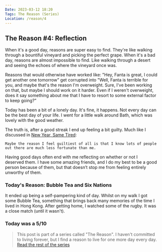 ```yaml
---
Date: 2023-03-12 18:20
Tags: The Reason (Series)
Location: /reason/4
---
```


## The Reason #4: Reflection

When it's a good day, reasons are super easy to find. They're like walking through a bountiful vineyard and picking the perfect grape. When it's a bad day, reasons are almost impossible to find. Like walking through a desert and seeing the echoes of where the vineyard once was.

Reasons that would otherwise have worked like: "Hey, Fanta is great, I could get another one tomorrow" get corrupted into "Well, Fanta is terrible for you, and maybe that's the reason I'm overweight. Sure, I've been working on that, but maybe I should work on it harder. Even if I weren't overweight, does it say something about me that I have to resort to some external factor to keep going?"

Today has been a bit of a lonely day. It's fine, it happens. Not every day can be the best day of your life. I went for a little walk around Bath, which was lovely with the good weather. 

The truth is, after a good streak I end up feeling a bit guilty. Much like I discussed in [New Year, Same Tired](2022/12/new-year-same-tired):

`Maybe the reason I feel guiltiest of all is that I know lots of people out there are much less fortunate than me.`

Having good days often end with me reflecting on whether or not I deserved them. I have some amazing friends, and I do my best to be a good person because of them, but that doesn’t stop me from feeling entirely unworthy of them. 

### Today's Reason: Bubble Tea and Six Nations
It ended up being a self-pampering kind of day. Whilst on my walk I got some Bubble Tea, something that brings back many memories of the time I lived in Hong Kong. After getting home, I watched some of the rugby. It was a close match (until it wasn't).

### Today was a 5/10

>This post is part of a series called "The Reason". I haven't committed to living forever, but I find a reason to live for one more day every day. [Read the rest of the series](/reason/)